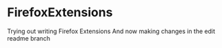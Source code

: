 # FirefoxExtensions
Trying out writing Firefox Extensions
And now making changes in the edit readme branch
